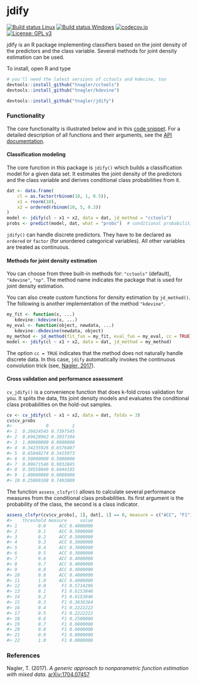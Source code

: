 
jdify
=====

[![Build status Linux](https://travis-ci.org/tnagler/jdify.svg?branch=master)](https://travis-ci.org/tnagler/jdify) [![Build status Windows](https://ci.appveyor.com/api/projects/status/github/tnagler/jdify?branch=master&svg=true)](https://ci.appveyor.com/project/tnagler/jdify) [![codecov.io](https://codecov.io/github/tnagler/jdify/coverage.svg?branch=master)](https://codecov.io/github/tnagler/jdify?branch=master) [![License: GPL v3](https://img.shields.io/badge/License-GPL%20v3-blue.svg)](http://www.gnu.org/licenses/gpl-3.0)

jdify is an R package implementing classifiers based on the joint density of the predictors and the class variable. Several methods for joint density estimation can be used.

To install, open R and type

``` r
# you'll need the latest versions of cctools and kdevine, too
devtools::install_github("tnagler/cctools")
devtools::install_github("tnagler/kdevine")

devtools::install_github("tnagler/jdify")
```

### Functionality

The core functionality is illustrated below and in this [code snippet](https://gist.github.com/tnagler/843f5c658e1139ff669d33614cc727e6). For a detailed description of all functions and their arguments, see the [API documentation](https://tnagler.github.io/jdify/reference/index.html).

#### Classification modeling

The core function in this package is `jdify()` which builds a classification model for a given data set. It estimates the joint density of the predictors and the class variable and derives conditional class probabilities from it.

``` r
dat <- data.frame(
    cl = as.factor(rbinom(10, 1, 0.5)),
    x1 = rnorm(10),
    x2 = ordered(rbinom(10, 5, 0.3))
)
model <- jdify(cl ~ x1 + x2, data = dat, jd_method = "cctools")
probs <- predict(model, dat, what = "probs")  # conditional probabilities
```

`jdify()` can handle discrete predictors. They have to be declared as `ordered` or `factor` (for unordered categorical variables). All other variables are treated as continuous.

#### Methods for joint density estimation

You can choose from three built-in methods for: `"cctools"` (default), `"kdevine"`, `"np"`. The method name indicates the package that is used for joint density estimation.

You can also create custom functions for density estimation by `jd_method()`. The following is another implementation of the method `"kdevine"`.

``` r
my_fit <- function(x, ...)
   kdevine::kdevine(x, ...)
my_eval <- function(object, newdata, ...)
   kdevine::dkdevine(newdata, object)
my_method <- jd_method(fit_fun = my_fit, eval_fun = my_eval, cc = TRUE)
model <- jdify(cl ~ x1 + x2, data = dat, jd_method = my_method)
```

The option `cc = TRUE` indicates that the method does not naturally handle discrete data. In this case, `jdify` automatically invokes the continuous convolution trick (see, [Nagler, 2017](https://arxiv.org/abs/1704.07457)).

#### Cross validation and performance assessment

`cv_jdify()` is a convenience function that does k-fold cross validation for you. It splits the data, fits joint density models and evaluates the conditional class probabilities on the hold-out samples.

``` r
cv <- cv_jdify(cl ~ x1 + x2, data = dat, folds = 3)
cv$cv_probs
#>             0         1
#> 1  0.26024545 0.7397545
#> 2  0.69628962 0.3037104
#> 3  1.00000000 0.0000000
#> 4  0.34235926 0.6576407
#> 5  0.65840274 0.3415973
#> 6  0.50000000 0.5000000
#> 7  0.09671546 0.9032845
#> 8  0.39558049 0.6044195
#> 9  1.00000000 0.0000000
#> 10 0.25069108 0.7493089
```

The function `assess_clsfyr()` allows to calculate several performance measures from the conditional class probabilities. Its first argument is the probability of the class, the second is a class indicator.

``` r
assess_clsfyr(cv$cv_probs[, 1], dat[, 1] == 0, measure = c("ACC", "F1"))
#>    threshold measure     value
#> 1        0.0     ACC 0.4000000
#> 2        0.1     ACC 0.5000000
#> 3        0.2     ACC 0.5000000
#> 4        0.3     ACC 0.3000000
#> 5        0.4     ACC 0.3000000
#> 6        0.5     ACC 0.3000000
#> 7        0.6     ACC 0.4000000
#> 8        0.7     ACC 0.4000000
#> 9        0.8     ACC 0.4000000
#> 10       0.9     ACC 0.4000000
#> 11       1.0     ACC 0.4000000
#> 12       0.0      F1 0.5714286
#> 13       0.1      F1 0.6153846
#> 14       0.2      F1 0.6153846
#> 15       0.3      F1 0.3636364
#> 16       0.4      F1 0.2222222
#> 17       0.5      F1 0.2222222
#> 18       0.6      F1 0.2500000
#> 19       0.7      F1 0.0000000
#> 20       0.8      F1 0.0000000
#> 21       0.9      F1 0.0000000
#> 22       1.0      F1 0.0000000
```

### References

Nagler, T. (2017). *A generic approach to nonparametric function estimation with mixed data.* [arXiv:1704.07457](https://arxiv.org/abs/1704.07457)
